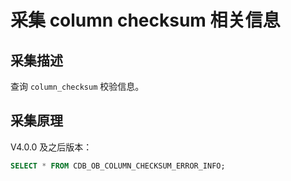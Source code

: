# 采集 column checksum 相关信息

## 采集描述

查询 `column_checksum` 校验信息。

## 采集原理

V4.0.0 及之后版本：

```sql
SELECT * FROM CDB_OB_COLUMN_CHECKSUM_ERROR_INFO;
```
